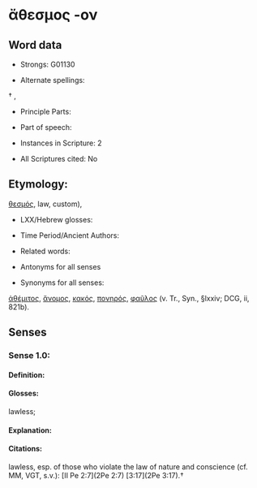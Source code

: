 # ἄθεσμος -ον

<!-- Status: S2=NeedsEdits -->
<!-- Lexica used for edits:   -->

## Word data

* Strongs: G01130

* Alternate spellings:

† ,  

* Principle Parts: 


* Part of speech: 


* Instances in Scripture: 2

* All Scriptures cited: No

## Etymology: 

[θεσμός](), law, custom),

* LXX/Hebrew glosses: 


* Time Period/Ancient Authors: 


* Related words: 

* Antonyms for all senses

* Synonyms for all senses: 

 [ἀθέμιτος](), [ἄνομος](), [κακός](), [πονηρός](), [φαῦλος]() (v. Tr., Syn., §lxxiv; DCG, ii, 821b).

## Senses 


### Sense  1.0: 

#### Definition: 

#### Glosses: 

lawless; 

#### Explanation: 


#### Citations: 

lawless, esp. of those who violate the law of nature and conscience (cf. MM, VGT, s.v.): [II Pe 2:7](2Pe 2:7) [3:17](2Pe 3:17).†

